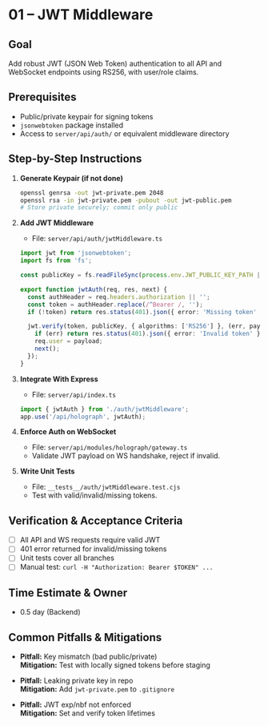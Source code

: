 # 01 – JWT Middleware

## Goal
Add robust JWT (JSON Web Token) authentication to all API and WebSocket endpoints using RS256, with user/role claims.

## Prerequisites
- Public/private keypair for signing tokens
- `jsonwebtoken` package installed
- Access to `server/api/auth/` or equivalent middleware directory

## Step-by-Step Instructions

1. **Generate Keypair (if not done)**
   ```sh
   openssl genrsa -out jwt-private.pem 2048
   openssl rsa -in jwt-private.pem -pubout -out jwt-public.pem
   # Store private securely; commit only public
   ```

2. **Add JWT Middleware**
   - File: `server/api/auth/jwtMiddleware.ts`
   ```ts
   import jwt from 'jsonwebtoken';
   import fs from 'fs';

   const publicKey = fs.readFileSync(process.env.JWT_PUBLIC_KEY_PATH || './jwt-public.pem');

   export function jwtAuth(req, res, next) {
     const authHeader = req.headers.authorization || '';
     const token = authHeader.replace(/^Bearer /, '');
     if (!token) return res.status(401).json({ error: 'Missing token' });

     jwt.verify(token, publicKey, { algorithms: ['RS256'] }, (err, payload) => {
       if (err) return res.status(401).json({ error: 'Invalid token' });
       req.user = payload;
       next();
     });
   }
   ```

3. **Integrate With Express**
   - File: `server/api/index.ts`
   ```ts
   import { jwtAuth } from './auth/jwtMiddleware';
   app.use('/api/holograph', jwtAuth);
   ```

4. **Enforce Auth on WebSocket**
   - File: `server/api/modules/holograph/gateway.ts`
   - Validate JWT payload on WS handshake, reject if invalid.

5. **Write Unit Tests**
   - File: `__tests__/auth/jwtMiddleware.test.cjs`
   - Test with valid/invalid/missing tokens.

## Verification & Acceptance Criteria
- [ ] All API and WS requests require valid JWT
- [ ] 401 error returned for invalid/missing tokens
- [ ] Unit tests cover all branches
- [ ] Manual test: `curl -H "Authorization: Bearer $TOKEN" ...`

## Time Estimate & Owner
- 0.5 day (Backend)

## Common Pitfalls & Mitigations
- **Pitfall:** Key mismatch (bad public/private)  
  **Mitigation:** Test with locally signed tokens before staging

- **Pitfall:** Leaking private key in repo  
  **Mitigation:** Add `jwt-private.pem` to `.gitignore`

- **Pitfall:** JWT exp/nbf not enforced  
  **Mitigation:** Set and verify token lifetimes